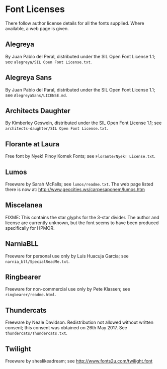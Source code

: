 # Font Licenses

There follow author license details for all the fonts supplied. Where available, a web page is given.

## Alegreya

By Juan Pablo del Peral, distributed under the SIL Open Font License 1.1; see `alegreya/SIL Open Font License.txt`.

## Alegreya Sans

By Juan Pablo del Paral, distributed under the SIL Open Font License 1.1; see `AlegreyaSans/LICENSE.md`.

## Architects Daughter

By Kimberley Gesweln, distributed under the SIL Open Font License 1.1; see `architects-daughter/SIL Open Font License.txt`.

## Florante at Laura

Free font by Nyek! Pinoy Komek Fonts; see `Florante/Nyek! License.txt`.

## Lumos

Freeware by Sarah McFalls; see `lumos/readme.txt`. The web page listed there is now at: http://www.geocities.ws/carpesaponem/lumos.htm

## Miscelanea

FIXME: This contains the star glyphs for the 3-star divider. The author and license are currently unknown, but the font seems to have been produced specifically for HPMOR.

## NarniaBLL

Freeware for personal use only by Luis Huacuja García; see `narnia_bll/SpecialReadMe.txt`.

## Ringbearer

Freeware for non-commercial use only by Pete Klassen; see `ringbearer/readme.html`.

## Thundercats

Freeware by Neale Davidson. Redistribution not allowed without written consent; this consent was obtained on 26th May 2017. See `thundercats/Thundercats.txt`.

## Twilight

Freeware by sheslikeadream; see http://www.fonts2u.com/twilight.font
